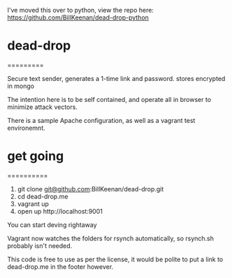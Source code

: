 I've moved this over to python, view the repo here: https://github.com/BillKeenan/dead-drop-python



# dead-drop
=========

Secure text sender, generates a 1-time link and password. stores encrypted in mongo

The intention here is to be self contained, and operate all in browser to minimize attack vectors.

There is a sample Apache configuration, as well as a vagrant test environemnt.

# get going
==========



1. git clone git@github.com:BillKeenan/dead-drop.git
2. cd dead-drop.me
3. vagrant up
4. open up http://localhost:9001

You can start deving rightaway

Vagrant now watches the folders for rsynch automatically, so rsynch.sh probably isn't needed.

This code is free to use as per the license, it would be polite to put a link to dead-drop.me in the footer however.
